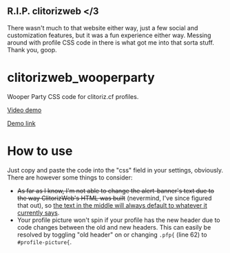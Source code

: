 ## R.I.P. clitorizweb </3
There wasn't much to that website either way, just a few social and customization features, but it was a fun experience either way. Messing around with profile CSS code in there is what got me into that sorta stuff. Thank you, goop.

# clitorizweb_wooperparty
Wooper Party CSS code for clitoriz.cf profiles.

[Video demo](https://cdn.discordapp.com/attachments/226918197872427008/900792196662460536/dQ6J4hLrH5.mp4)

[Demo link](http://web.archive.org/web/20211206000339/http://www.clitoriz.cf/profile.php?user=tom)

# How to use
Just copy and paste the code into the "css" field in your settings, obviously. There are however some things to consider:

* ~~As far as I know, I'm not able to change the alert-banner's text due to the way ClitorizWeb's HTML was built~~ (nevermind, I've since figured that out), so [the text in the middle will always default to whatever it currently says](https://i.imgur.com/lJb65wo.png).
* Your profile picture won't spin if your profile has the new header due to code changes between the old and new headers. This can easily be resolved by toggling "old header" on or changing ``.pfp{`` (line 62) to ``#profile-picture{``.
